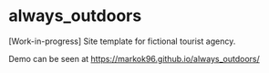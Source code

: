 # always_outdoors
[Work-in-progress] Site template for fictional tourist agency.

Demo can be seen at https://markok96.github.io/always_outdoors/

